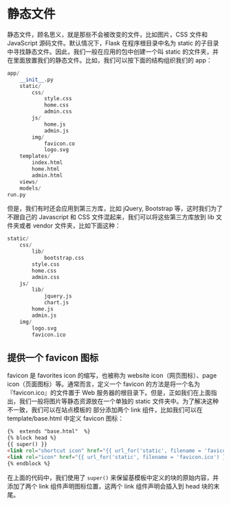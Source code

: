 # 静态文件

静态文件，顾名思义，就是那些不会被改变的文件，比如图片，CSS 文件和 JavaScript 源码文件。默认情况下，Flask 在程序根目录中名为 static 的子目录中寻找静态文件。因此，我们一般在应用的包中创建一个叫 static 的文件夹，并在里面放置我们的静态文件。比如，我们可以按下面的结构组织我们的 app：

```python
app/
    __init__.py
    static/
        css/
            style.css
            home.css
            admin.css
        js/
            home.js
            admin.js
        img/
            favicon.co
            logo.svg
    templates/
        index.html
        home.html
        admin.html
    views/
    models/
run.py

```

但是，我们有时还会应用到第三方库，比如 jQuery, Bootstrap 等，这时我们为了不跟自己的 Javascript 和 CSS 文件混起来，我们可以将这些第三方库放到 lib 文件夹或者 vendor 文件夹，比如下面这种：

```python
static/
    css/
        lib/
            bootstrap.css
        style.css
        home.css
        admin.css
    js/
        lib/
            jquery.js
            chart.js
        home.js
        admin.js
    img/
        logo.svg
        favicon.ico
```

## 提供一个 favicon 图标

favicon 是 favorites icon 的缩写，也被称为 website icon（网页图标）、page icon（页面图标）等。通常而言，定义一个 favicon 的方法是将一个名为『favicon.ico』的文件置于 Web 服务器的根目录下。但是，正如我们在上面指出，我们一般将图片等静态资源放在一个单独的 static 文件夹中。为了解决这种不一致，我们可以在站点模板的 <head> 部分添加两个 link 组件，比如我们可以在 template/base.html 中定义 favicon 图标：

``` html
{%  extends "base.html"  %}
{% block head %}
{{ super() }}
<link rel="shortcut icon" href="{{ url_for('static', filename = 'favicon.ico') }}" type="image/x-icon">
<link rel="icon" href="{{ url_for('static', filename = 'favicon.ico') }}" type="image/x-icon">
{% endblock %}
```

在上面的代码中，我们使用了 `super()` 来保留基模板中定义的块的原始内容，并添加了两个 link 组件声明图标位置，这两个 link 组件声明会插入到 head 块的末尾。

